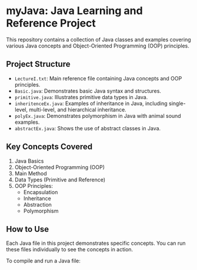# myJava: Java Learning and Reference Project

This repository contains a collection of Java classes and examples covering various Java concepts and Object-Oriented Programming (OOP) principles.

## Project Structure

- `LectureI.txt`: Main reference file containing Java concepts and OOP principles.
- `Basic.java`: Demonstrates basic Java syntax and structures.
- `primitive.java`: Illustrates primitive data types in Java.
- `inheritenceEx.java`: Examples of inheritance in Java, including single-level, multi-level, and hierarchical inheritance.
- `polyEx.java`: Demonstrates polymorphism in Java with animal sound examples.
- `abstractEx.java`: Shows the use of abstract classes in Java.

## Key Concepts Covered

1. Java Basics
2. Object-Oriented Programming (OOP)
3. Main Method
4. Data Types (Primitive and Reference)
5. OOP Principles:
    - Encapsulation
    - Inheritance
    - Abstraction
    - Polymorphism

## How to Use

Each Java file in this project demonstrates specific concepts. You can run these files individually to see the concepts in action.

To compile and run a Java file:

